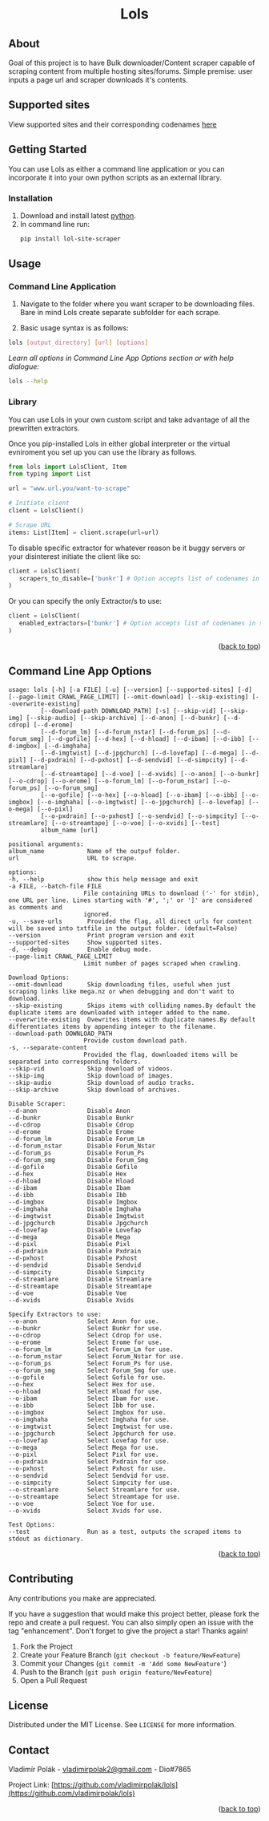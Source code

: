 <h1 style="text-align: center;">Lols</h1>

<!-- ABOUT THE PROJECT -->
## About

Goal of this project is to have Bulk downloader/Content scraper capable of scraping content
from multiple hosting sites/forums. Simple premise: user inputs a page url and scraper downloads it's contents.

<!-- SUPPORTED SITES -->
## Supported sites
View supported sites and their corresponding codenames [here](docs/supported_sites.txt)

<!-- GETTING STARTED -->
## Getting Started

You can use Lols as either a command line application or
you can incorporate it into your own python scripts as an external library.

### Installation

1. Download and install latest [python](https://www.python.org/downloads/).
2. In command line run:
   ```sh
   pip install lol-site-scraper
   ```

## Usage
### Command Line Application

1. Navigate to the folder where you want scraper to be downloading files.
Bare in mind Lols create separate subfolder for each scrape.

2. Basic usage syntax is as follows:
```sh
lols [output_directory] [url] [options]
```
_Learn all options in Command Line App Options section or with help dialogue:_

```sh
lols --help
```

### Library
You can use Lols in your own custom script and take advantage of all the prewritten extractors.

Once you pip-installed Lols in either global interpreter or the virtual evniroment you set up
you can use the library as follows.

```python
from lols import LolsClient, Item
from typing import List

url = "www.url.you/want-to-scrape"

# Initiate client
client = LolsClient()

# Scrape URL
items: List[Item] = client.scrape(url=url)
```

To disable specific extractor for whatever reason be it buggy servers
or your disinterest initiate the client like so:
```python
client = LolsClient(
   scrapers_to_disable=['bunkr'] # Option accepts list of codenames in string format
)
```

Or you can specify the only Extractor/s to use:
```python
client = LolsClient(
   enabled_extractors=['bunkr'] # Option accepts list of codenames in string format
)
```
<p align="right">(<a href="#readme-top">back to top</a>)</p>

## Command Line App Options
   ```
usage: lols [-h] [-a FILE] [-u] [--version] [--supported-sites] [-d] [--page-limit CRAWL_PAGE_LIMIT] [--omit-download] [--skip-existing] [--overwrite-existing]
            [--download-path DOWNLOAD_PATH] [-s] [--skip-vid] [--skip-img] [--skip-audio] [--skip-archive] [--d-anon] [--d-bunkr] [--d-cdrop] [--d-erome]
            [--d-forum_lm] [--d-forum_nstar] [--d-forum_ps] [--d-forum_smg] [--d-gofile] [--d-hex] [--d-hload] [--d-ibam] [--d-ibb] [--d-imgbox] [--d-imghaha]
            [--d-imgtwist] [--d-jpgchurch] [--d-lovefap] [--d-mega] [--d-pixl] [--d-pxdrain] [--d-pxhost] [--d-sendvid] [--d-simpcity] [--d-streamlare]
            [--d-streamtape] [--d-voe] [--d-xvids] [--o-anon] [--o-bunkr] [--o-cdrop] [--o-erome] [--o-forum_lm] [--o-forum_nstar] [--o-forum_ps] [--o-forum_smg]
            [--o-gofile] [--o-hex] [--o-hload] [--o-ibam] [--o-ibb] [--o-imgbox] [--o-imghaha] [--o-imgtwist] [--o-jpgchurch] [--o-lovefap] [--o-mega] [--o-pixl]
            [--o-pxdrain] [--o-pxhost] [--o-sendvid] [--o-simpcity] [--o-streamlare] [--o-streamtape] [--o-voe] [--o-xvids] [--test]
            album_name [url]

positional arguments:
  album_name            Name of the outpuf folder.
  url                   URL to scrape.

options:
  -h, --help            show this help message and exit
  -a FILE, --batch-file FILE
                        File containing URLs to download ('-' for stdin), one URL per line. Lines starting with '#', ';' or ']' are considered as comments and
                        ignored.
  -u, --save-urls       Provided the flag, all direct urls for content will be saved into txtfile in the output folder. (default=False)
  --version             Print program version and exit
  --supported-sites     Show supported sites.
  -d, --debug           Enable debug mode.
  --page-limit CRAWL_PAGE_LIMIT
                        Limit number of pages scraped when crawling.

Download Options:
  --omit-download       Skip downloading files, useful when just scraping links like mega.nz or when debugging and don't want to download.
  --skip-existing       Skips items with colliding names.By default the duplicate items are downloaded with integer added to the name.
  --overwrite-existing  Ovewrites items with duplicate names.By default differentiates items by appending integer to the filename.
  --download-path DOWNLOAD_PATH
                        Provide custom download path.
  -s, --separate-content
                        Provided the flag, downloaded items will be separated into corresponding folders.
  --skip-vid            Skip download of videos.
  --skip-img            Skip download of images.
  --skip-audio          Skip download of audio tracks.
  --skip-archive        Skip download of archives.

Disable Scraper:
  --d-anon              Disable Anon
  --d-bunkr             Disable Bunkr
  --d-cdrop             Disable Cdrop
  --d-erome             Disable Erome
  --d-forum_lm          Disable Forum_Lm
  --d-forum_nstar       Disable Forum_Nstar
  --d-forum_ps          Disable Forum_Ps
  --d-forum_smg         Disable Forum_Smg
  --d-gofile            Disable Gofile
  --d-hex               Disable Hex
  --d-hload             Disable Hload
  --d-ibam              Disable Ibam
  --d-ibb               Disable Ibb
  --d-imgbox            Disable Imgbox
  --d-imghaha           Disable Imghaha
  --d-imgtwist          Disable Imgtwist
  --d-jpgchurch         Disable Jpgchurch
  --d-lovefap           Disable Lovefap
  --d-mega              Disable Mega
  --d-pixl              Disable Pixl
  --d-pxdrain           Disable Pxdrain
  --d-pxhost            Disable Pxhost
  --d-sendvid           Disable Sendvid
  --d-simpcity          Disable Simpcity
  --d-streamlare        Disable Streamlare
  --d-streamtape        Disable Streamtape
  --d-voe               Disable Voe
  --d-xvids             Disable Xvids

Specify Extractors to use:
  --o-anon              Select Anon for use.
  --o-bunkr             Select Bunkr for use.
  --o-cdrop             Select Cdrop for use.
  --o-erome             Select Erome for use.
  --o-forum_lm          Select Forum_Lm for use.
  --o-forum_nstar       Select Forum_Nstar for use.
  --o-forum_ps          Select Forum_Ps for use.
  --o-forum_smg         Select Forum_Smg for use.
  --o-gofile            Select Gofile for use.
  --o-hex               Select Hex for use.
  --o-hload             Select Hload for use.
  --o-ibam              Select Ibam for use.
  --o-ibb               Select Ibb for use.
  --o-imgbox            Select Imgbox for use.
  --o-imghaha           Select Imghaha for use.
  --o-imgtwist          Select Imgtwist for use.
  --o-jpgchurch         Select Jpgchurch for use.
  --o-lovefap           Select Lovefap for use.
  --o-mega              Select Mega for use.
  --o-pixl              Select Pixl for use.
  --o-pxdrain           Select Pxdrain for use.
  --o-pxhost            Select Pxhost for use.
  --o-sendvid           Select Sendvid for use.
  --o-simpcity          Select Simpcity for use.
  --o-streamlare        Select Streamlare for use.
  --o-streamtape        Select Streamtape for use.
  --o-voe               Select Voe for use.
  --o-xvids             Select Xvids for use.

Test Options:
  --test                Run as a test, outputs the scraped items to stdout as dictionary.
   ```
<p align="right">(<a href="#readme-top">back to top</a>)</p>

<!-- CONTRIBUTING -->
## Contributing

Any contributions you make are appreciated.

If you have a suggestion that would make this project better, please fork the repo and create a pull request. You can also simply open an issue with the tag "enhancement".
Don't forget to give the project a star! Thanks again!

1. Fork the Project
2. Create your Feature Branch (`git checkout -b feature/NewFeature`)
3. Commit your Changes (`git commit -m 'Add some NewFeature'`)
4. Push to the Branch (`git push origin feature/NewFeature`)
5. Open a Pull Request

<!-- LICENSE -->
## License

Distributed under the MIT License. See `LICENSE` for more information.

## Contact

Vladimír Polák - vladimirpolak2@gmail.com - Dio#7865

Project Link: [https://github.com/vladimirpolak/lols](https://github.com/vladimirpolak/lols)

<p align="right">(<a href="#readme-top">back to top</a>)</p>